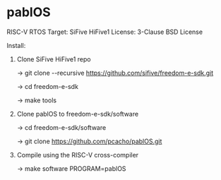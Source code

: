 # pablOS
RISC-V RTOS
Target: SiFive HiFive1
License: 3-Clause BSD License

Install:

1) Clone SiFive HiFive1 repo

	-> git clone --recursive https://github.com/sifive/freedom-e-sdk.git

	-> cd freedom-e-sdk

	-> make tools

2) Clone pablOS to freedom-e-sdk/software

	-> cd freedom-e-sdk/software

	-> git clone https://github.com/pcacho/pablOS.git

3) Compile using the RISC-V cross-compiler

	-> make software PROGRAM=pablOS

